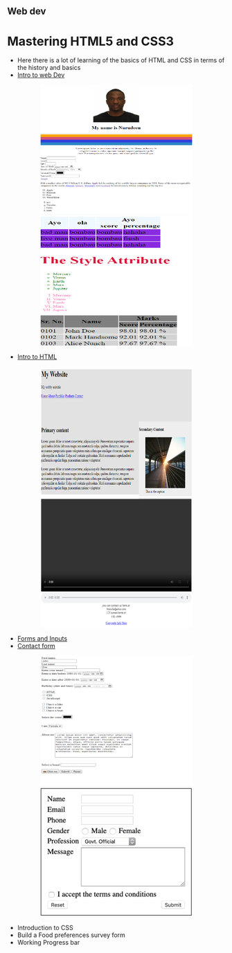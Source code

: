 ## Web dev

# Mastering HTML5 and CSS3
- Here there is a lot of learning of the basics of HTML and CSS in terms of the history and basics
- <a href="/Mastering-html5-andcss3/Intro/index.html"> Intro to   web Dev </a>
<p align="center">
  <img src="/Images/intro/3.png" width="350" height="300" title="1.0">
  <img src="/Images/intro/4.png" width="350" height="300" title="1.1">
</p>

- <a href="/Mastering-html5-andcss3/Intro/index-one.html"> Intro to HTML </a>
<p align="center">
  <img src="/Images/intro/1.png" width="350" height="300" title="1.2">
  <img src="/Images/intro/2.png" width="350" height="300" title="1.3">
</p>

- <a href="/Mastering-html5-andcss3/Forms-and-Inputs/index.html">Forms and Inputs</a>
- <a href="/Mastering-html5-andcss3/Forms-and-Inputs/contact-form.html">Contact form</a>
<p align="center">
<img src="/Images/Forms/1.png" width="350" height="300" title="2.0">
<img src="/Images/Forms/2.png" width="350" height="300" title="2.1">
</p>

- Introduction to CSS
- Build a Food preferences survey form
- Working Progress bar
